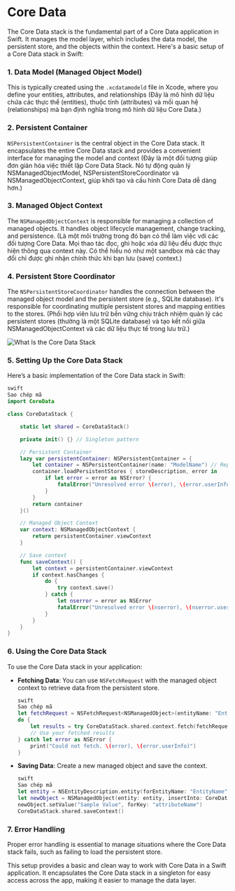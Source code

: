 # Core Data

The Core Data stack is the fundamental part of a Core Data application in Swift. It manages the model layer, which includes the data model, the persistent store, and the objects within the context. Here's a basic setup of a Core Data stack in Swift:

### 1. **Data Model (Managed Object Model)**

This is typically created using the `.xcdatamodeld` file in Xcode, where you define your entities, attributes, and relationships (Đây là mô hình dữ liệu chứa các thực thể (entities), thuộc tính (attributes) và mối quan hệ (relationships) mà bạn định nghĩa trong mô hình dữ liệu Core Data.)

### 2. **Persistent Container**

`NSPersistentContainer` is the central object in the Core Data stack. It encapsulates the entire Core Data stack and provides a convenient interface for managing the model and context (Đây là một đối tượng giúp đơn giản hóa việc thiết lập Core Data Stack. Nó tự động quản lý NSManagedObjectModel, NSPersistentStoreCoordinator và NSManagedObjectContext, giúp khởi tạo và cấu hình Core Data dễ dàng hơn.)

### 3. **Managed Object Context**

The `NSManagedObjectContext` is responsible for managing a collection of managed objects. It handles object lifecycle management, change tracking, and persistence. (Là một môi trường trong đó bạn có thể làm việc với các đối tượng Core Data. Mọi thao tác đọc, ghi hoặc xóa dữ liệu đều được thực hiện thông qua context này. Có thể hiểu nó như một sandbox mà các thay đổi chỉ được ghi nhận chính thức khi bạn lưu (save) context.)

### 4. **Persistent Store Coordinator**

The `NSPersistentStoreCoordinator` handles the connection between the managed object model and the persistent store (e.g., SQLite database). It's responsible for coordinating multiple persistent stores and mapping entities to the stores. (Phối hợp viên lưu trữ bền vững chịu trách nhiệm quản lý các persistent stores (thường là một SQLite database) và tạo kết nối giữa NSManagedObjectContext và các dữ liệu thực tế trong lưu trữ.)

![What Is the Core Data Stack](https://cocoacasts.s3.amazonaws.com/what-is-the-core-data-stack/figure-core-data-stack-1.jpg)

### 5. **Setting Up the Core Data Stack**

Here’s a basic implementation of the Core Data stack in Swift:

```swift
swift
Sao chép mã
import CoreData

class CoreDataStack {

    static let shared = CoreDataStack()

    private init() {} // Singleton pattern

    // Persistent Container
    lazy var persistentContainer: NSPersistentContainer = {
        let container = NSPersistentContainer(name: "ModelName") // Replace with your model name
        container.loadPersistentStores { storeDescription, error in
            if let error = error as NSError? {
                fatalError("Unresolved error \(error), \(error.userInfo)")
            }
        }
        return container
    }()

    // Managed Object Context
    var context: NSManagedObjectContext {
        return persistentContainer.viewContext
    }

    // Save context
    func saveContext() {
        let context = persistentContainer.viewContext
        if context.hasChanges {
            do {
                try context.save()
            } catch {
                let nserror = error as NSError
                fatalError("Unresolved error \(nserror), \(nserror.userInfo)")
            }
        }
    }
}
```

### 6. **Using the Core Data Stack**

To use the Core Data stack in your application:

- **Fetching Data**: You can use `NSFetchRequest` with the managed object context to retrieve data from the persistent store.

  ```swift
  swift
  Sao chép mã
  let fetchRequest = NSFetchRequest<NSManagedObject>(entityName: "EntityName")
  do {
      let results = try CoreDataStack.shared.context.fetch(fetchRequest)
      // Use your fetched results
  } catch let error as NSError {
      print("Could not fetch. \(error), \(error.userInfo)")
  }
  ```

- **Saving Data**: Create a new managed object and save the context.

  ```swift
  swift
  Sao chép mã
  let entity = NSEntityDescription.entity(forEntityName: "EntityName", in: CoreDataStack.shared.context)!
  let newObject = NSManagedObject(entity: entity, insertInto: CoreDataStack.shared.context)
  newObject.setValue("Sample Value", forKey: "attributeName")
  CoreDataStack.shared.saveContext()
  ```

### 7. **Error Handling**

Proper error handling is essential to manage situations where the Core Data stack fails, such as failing to load the persistent store.

This setup provides a basic and clean way to work with Core Data in a Swift application. It encapsulates the Core Data stack in a singleton for easy access across the app, making it easier to manage the data layer.